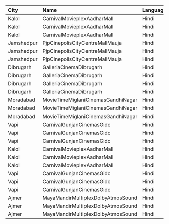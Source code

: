 | City       | Name                               | Language |  Time | Type            | Price | Capacity | Booked |
| :--------- | :--------------------------------- | :------- | ----: | :-------------- | ----: | -------: | -----: |
| Kalol      | CarnivalMovieplexAadharMall        | Hindi    | 13:00 | SilverOffline   |  100₹ |       48 |     24 |
| Kalol      | CarnivalMovieplexAadharMall        | Hindi    | 13:00 | GoldOffline     |  130₹ |      315 |    157 |
| Kalol      | CarnivalMovieplexAadharMall        | Hindi    | 13:00 | PlatinumOffline |  140₹ |       15 |      8 |
| Jamshedpur | PjpCinepolisCityCentreMallMauja    | Hindi    | 13:15 | Normal          |  160₹ |       11 |      0 |
| Jamshedpur | PjpCinepolisCityCentreMallMauja    | Hindi    | 13:15 | Executive       |  180₹ |       16 |      0 |
| Jamshedpur | PjpCinepolisCityCentreMallMauja    | Hindi    | 13:15 | Premium         |  200₹ |       29 |     16 |
| Dibrugarh  | GalleriaCinemaDibrugarh            | Hindi    | 14:45 | Business        |  340₹ |       16 |      8 |
| Dibrugarh  | GalleriaCinemaDibrugarh            | Hindi    | 14:45 | Silver          |  100₹ |       58 |     29 |
| Dibrugarh  | GalleriaCinemaDibrugarh            | Hindi    | 14:45 | Gold            |  190₹ |       59 |     30 |
| Dibrugarh  | GalleriaCinemaDibrugarh            | Hindi    | 14:45 | Executive       |  240₹ |       94 |     47 |
| Moradabad  | MovieTimeMiglaniCinemasGandhiNagar | Hindi    | 15:00 | Platinum        |  299₹ |        5 |      0 |
| Moradabad  | MovieTimeMiglaniCinemasGandhiNagar | Hindi    | 15:00 | Gold            |  159₹ |       58 |      1 |
| Moradabad  | MovieTimeMiglaniCinemasGandhiNagar | Hindi    | 15:00 | Silver          |  159₹ |       56 |      0 |
| Vapi       | CarnivalGunjanCinemasGidc          | Hindi    | 15:45 | PlatinumOffline |  150₹ |       85 |      0 |
| Vapi       | CarnivalGunjanCinemasGidc          | Hindi    | 15:45 | GoldOffline     |  150₹ |       55 |      0 |
| Vapi       | CarnivalGunjanCinemasGidc          | Hindi    | 15:45 | Silver          |  150₹ |       58 |      0 |
| Kalol      | CarnivalMovieplexAadharMall        | Hindi    | 18:30 | SilverOffline   |  100₹ |       48 |     24 |
| Kalol      | CarnivalMovieplexAadharMall        | Hindi    | 18:30 | GoldOffline     |  130₹ |      315 |    157 |
| Kalol      | CarnivalMovieplexAadharMall        | Hindi    | 18:30 | PlatinumOffline |  140₹ |       15 |      8 |
| Vapi       | CarnivalGunjanCinemasGidc          | Hindi    | 18:30 | PlatinumOffline |  150₹ |       85 |      0 |
| Vapi       | CarnivalGunjanCinemasGidc          | Hindi    | 18:30 | GoldOffline     |  150₹ |       55 |      0 |
| Vapi       | CarnivalGunjanCinemasGidc          | Hindi    | 18:30 | Silver          |  150₹ |       58 |      0 |
| Ajmer      | MayaMandirMultiplexDolbyAtmosSound | Hindi    | 19:00 | ClubA           |  112₹ |       20 |      0 |
| Ajmer      | MayaMandirMultiplexDolbyAtmosSound | Hindi    | 19:00 | ClubB           |  112₹ |       20 |     20 |
| Ajmer      | MayaMandirMultiplexDolbyAtmosSound | Hindi    | 19:00 | Premium         |   90₹ |      160 |     49 |